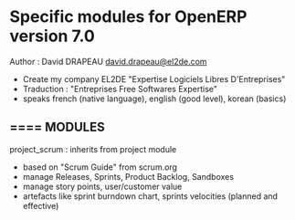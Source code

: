 Specific modules for OpenERP version 7.0
====
Author : David DRAPEAU <david.drapeau@el2de.com>
 * Create my company EL2DE "Expertise Logiciels Libres D'Entreprises" 
 * Traduction : "Entreprises Free Softwares Expertise"
 * speaks french (native language), english (good level), korean (basics)

====
MODULES
----
project_scrum : inherits from project module
 * based on "Scrum Guide" from scrum.org
 * manage Releases, Sprints, Product Backlog, Sandboxes
 * manage story points, user/customer value
 * artefacts like sprint burndown chart, sprints velocities (planned and effective)

